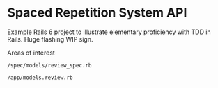 # Spaced Repetition System API

Example Rails 6 project to illustrate elementary proficiency with TDD in Rails. Huge flashing WIP sign.


Areas of interest 

`/spec/models/review_spec.rb`

`/app/models.review.rb`
